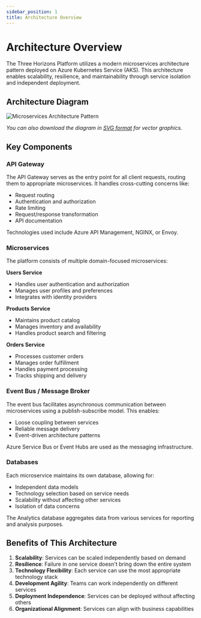 ```yaml
---
sidebar_position: 1
title: Architecture Overview
---
```


# Architecture Overview

The Three Horizons Platform utilizes a modern microservices architecture pattern deployed on Azure Kubernetes Service (AKS). This architecture enables scalability, resilience, and maintainability through service isolation and independent deployment.

## Architecture Diagram

![Microservices Architecture Pattern](/img/diagrams/microservices-architecture.svg)

*You can also download the diagram in [SVG format](/img/diagrams/microservices-architecture.svg) for vector graphics.*

## Key Components

### API Gateway
The API Gateway serves as the entry point for all client requests, routing them to appropriate microservices. It handles cross-cutting concerns like:
- Request routing
- Authentication and authorization
- Rate limiting
- Request/response transformation
- API documentation

Technologies used include Azure API Management, NGINX, or Envoy.

### Microservices
The platform consists of multiple domain-focused microservices:

**Users Service**
- Handles user authentication and authorization
- Manages user profiles and preferences
- Integrates with identity providers

**Products Service**
- Maintains product catalog
- Manages inventory and availability
- Handles product search and filtering

**Orders Service**
- Processes customer orders
- Manages order fulfillment
- Handles payment processing
- Tracks shipping and delivery

### Event Bus / Message Broker
The event bus facilitates asynchronous communication between microservices using a publish-subscribe model. This enables:
- Loose coupling between services
- Reliable message delivery
- Event-driven architecture patterns

Azure Service Bus or Event Hubs are used as the messaging infrastructure.

### Databases
Each microservice maintains its own database, allowing for:
- Independent data models
- Technology selection based on service needs
- Scalability without affecting other services
- Isolation of data concerns

The Analytics database aggregates data from various services for reporting and analysis purposes.

## Benefits of This Architecture

1. **Scalability**: Services can be scaled independently based on demand
2. **Resilience**: Failure in one service doesn't bring down the entire system
3. **Technology Flexibility**: Each service can use the most appropriate technology stack
4. **Development Agility**: Teams can work independently on different services
5. **Deployment Independence**: Services can be deployed without affecting others
6. **Organizational Alignment**: Services can align with business capabilities 